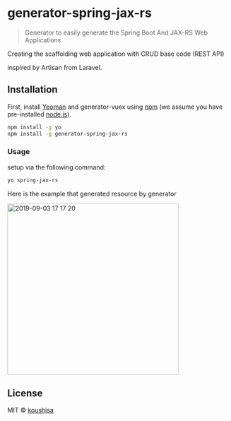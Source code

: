 # generator-spring-jax-rs
> Generator to easily generate the Spring Boot And JAX-RS Web Applications

Creating the scaffolding web application with CRUD base code (REST API)

inspired by Artisan from Laravel.


## Installation

First, install [Yeoman](http://yeoman.io) and generator-vuex using [npm](https://www.npmjs.com/) (we assume you have pre-installed [node.js](https://nodejs.org/)).

```bash
npm install -g yo
npm install -g generator-spring-jax-rs
```

### Usage
setup via the following command:

```bash
yo spring-jax-rs
```

Here is the example that generated resource by generator

<img width="388" alt=" 2019-09-03 17 17 20" src="https://user-images.githubusercontent.com/31304738/64155916-baf73b80-ce6e-11e9-95e9-9422514dc754.png">

## License

MIT © [koushisa](https://github.com/koushisa)
